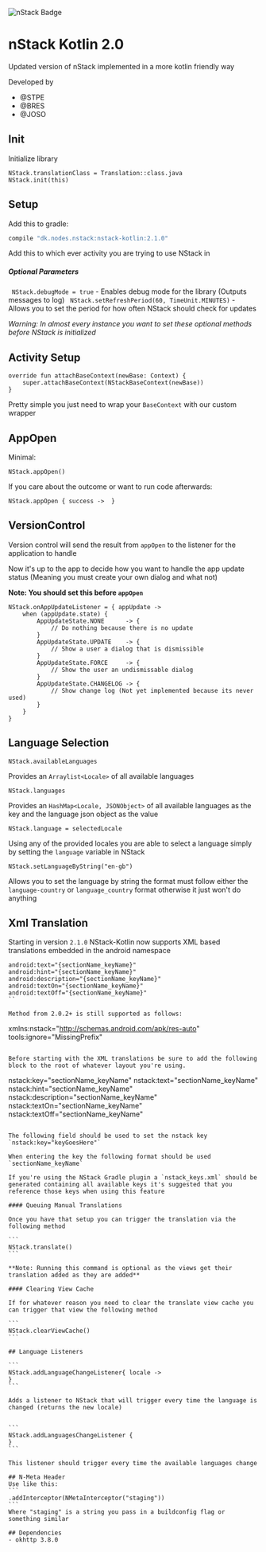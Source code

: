 ![nStack Badge](https://img.shields.io/maven-central/v/dk.nodes.nstack/nstack-kotlin.svg)

# nStack Kotlin 2.0

Updated version of nStack implemented in a more kotlin friendly way

Developed by 
- @STPE
- @BRES
- @JOSO

## Init

Initialize library
```
NStack.translationClass = Translation::class.java
NStack.init(this)
```

## Setup

Add this to gradle:
```groovy
compile "dk.nodes.nstack:nstack-kotlin:2.1.0"
```

Add this to which ever activity you are trying to use NStack in

##### Optional Parameters

` NStack.debugMode = true` - Enables debug mode for the library (Outputs messages to log)
` NStack.setRefreshPeriod(60, TimeUnit.MINUTES)` - Allows you to set the period for how often NStack should check for updates

*Warning: In almost every instance you want to set these optional methods before NStack is initialized*

## Activity Setup

```
override fun attachBaseContext(newBase: Context) {
    super.attachBaseContext(NStackBaseContext(newBase))
}
```

Pretty simple you just need to wrap your `BaseContext` with our custom wrapper

## AppOpen

Minimal:
```
NStack.appOpen()
```

If you care about the outcome or want to run code afterwards:
```
NStack.appOpen { success ->  }
```

## VersionControl
Version control will send the result from `appOpen` to the listener for the application to handle

Now it's up to the app to decide how you want to handle the app update status (Meaning you must create your own dialog and what not)

**Note: You should set this before `appOpen`**

```
NStack.onAppUpdateListener = { appUpdate ->
    when (appUpdate.state) {
        AppUpdateState.NONE      -> {
            // Do nothing because there is no update
        }
        AppUpdateState.UPDATE    -> {
            // Show a user a dialog that is dismissible
        }
        AppUpdateState.FORCE     -> {
            // Show the user an undismissable dialog
        }
        AppUpdateState.CHANGELOG -> {
            // Show change log (Not yet implemented because its never used)
        }
    }
}
```

## Language Selection

```
NStack.availableLanguages
```
Provides an `Arraylist<Locale>` of all available languages

```
NStack.languages
```
Provides an `HashMap<Locale, JSONObject>` of all available languages as the key and the language json object as the value

```
NStack.language = selectedLocale
```

Using any of the provided locales you are able to select a language simply by setting the `language` variable in NStack

```
NStack.setLanguageByString("en-gb")
```

Allows you to set the language by string the format must follow either the `language-country` or `language_country` format otherwise it just won't do anything

## Xml Translation

Starting in version `2.1.0` NStack-Kotlin now supports XML based translations embedded in the android namespace

```
android:text="{sectionName_keyName}"
android:hint="{sectionName_keyName}"
android:description="{sectionName_keyName}"
android:textOn="{sectionName_keyName}"
android:textOff="{sectionName_keyName}"
``

Method from 2.0.2+ is still supported as follows:

```
xmlns:nstack="http://schemas.android.com/apk/res-auto"
tools:ignore="MissingPrefix"
```

Before starting with the XML translations be sure to add the following block to the root of whatever layout you're using.

```
nstack:key="sectionName_keyName"
nstack:text="sectionName_keyName"
nstack:hint="sectionName_keyName"
nstack:description="sectionName_keyName"
nstack:textOn="sectionName_keyName"
nstack:textOff="sectionName_keyName"
````

The following field should be used to set the nstack key `nstack:key="keyGoesHere"`

When entering the key the following format should be used `sectionName_keyName`

If you're using the NStack Gradle plugin a `nstack_keys.xml` should be generated containing all available keys it's suggested that you reference those keys when using this feature

#### Queuing Manual Translations

Once you have that setup you can trigger the translation via the following method

```
NStack.translate()
```

**Note: Running this command is optional as the views get their translation added as they are added**

#### Clearing View Cache

If for whatever reason you need to clear the translate view cache you can trigger that view the following method

```
NStack.clearViewCache()
```

## Language Listeners

```
NStack.addLanguageChangeListener{ locale ->
}
```

Adds a listener to NStack that will trigger every time the language is changed (returns the new locale)


```
NStack.addLanguagesChangeListener {
}
```

This listener should trigger every time the available languages change

## N-Meta Header
Use like this:
```
.addInterceptor(NMetaInterceptor("staging"))
```
Where "staging" is a string you pass in a buildconfig flag or something similar

## Dependencies
- okhttp 3.8.0
